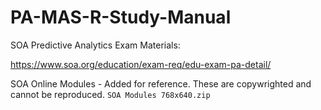 # PA-MAS-R-Study-Manual

SOA Predictive Analytics Exam Materials:

  https://www.soa.org/education/exam-req/edu-exam-pa-detail/

SOA Online Modules - Added for reference.  These are copywrighted and cannot be reproduced.
`
SOA Modules 768x640.zip
`
